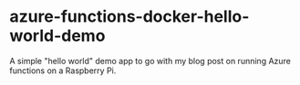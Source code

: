 # azure-functions-docker-hello-world-demo
A simple "hello world" demo app to go with my blog post on running Azure functions on a Raspberry Pi.
